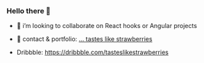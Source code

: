 ### Hello there 👋
- 👯 i’m looking to collaborate on React hooks or Angular projects

- :strawberry: contact & portfolio: [... tastes like strawberries](http://annydot.github.io/)
- Dribbble:  https://dribbble.com/tasteslikestrawberries 
